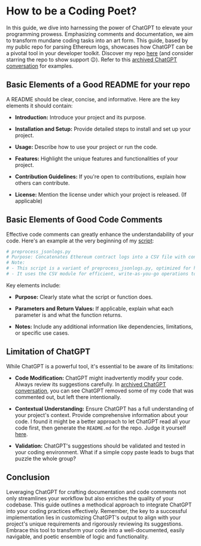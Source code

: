# How to be a Coding Poet?

In this guide, we dive into harnessing the power of ChatGPT to elevate your programming prowess. Emphasizing comments and documentation, we aim to transform mundane coding tasks into an art form. This guide, based by my public repo for parsing Ethereum logs, showcases how ChatGPT can be a pivotal tool in your developer toolkit. Discover my repo [here](https://github.com/niuniu-zhang/Ethereum-Log-Parser) (and consider starring the repo to show support 😉). Refer to this [archived ChatGPT conversation](https://chat.openai.com/share/dfaaed66-db74-4c38-809a-ebafd030a6a4) for examples.

## Basic Elements of a Good README for your repo

A README should be clear, concise, and informative. Here are the key elements it should contain:

- **Introduction:** Introduce your project and its purpose.

- **Installation and Setup:** Provide detailed steps to install and set up your project.

- **Usage:** Describe how to use your project or run the code.

- **Features:** Highlight the unique features and functionalities of your project.

- **Contribution Guidelines:** If you're open to contributions, explain how others can contribute.

- **License:** Mention the license under which your project is released. (If applicable)

## Basic Elements of Good Code Comments

Effective code comments can greatly enhance the understandability of your code. Here's an example at the very beginning of my [script](https://github.com/niuniu-zhang/Ethereum-Log-Parser/blob/253ffcc7f5c3452aad81e7fd690f60a85fac7984/scripts/preprocess_jsonlogs.py):

```python
# preprocess_jsonlogs.py
# Purpose: Concatenates Ethereum contract logs into a CSV file with controlled RAM usage.
# Note: 
# - This script is a variant of preprocess_jsonlogs.py, optimized for handling extremely large logs.
# - It uses the CSV module for efficient, write-as-you-go operations to manage RAM usage effectively.
```
Key elements include:
- **Purpose:** Clearly state what the script or function does.

- **Parameters and Return Values:** If applicable, explain what each parameter is and what the function returns.

- **Notes:** Include any additional information like dependencies, limitations, or specific use cases.

## Limitation of ChatGPT

While ChatGPT is a powerful tool, it's essential to be aware of its limitations:

- **Code Modification:** ChatGPT might inadvertently modify your code. Always review its suggestions carefully. In [archived ChatGPT conversation](https://chat.openai.com/share/dfaaed66-db74-4c38-809a-ebafd030a6a4), you can see ChatGPT removed some of my code that was commented out, but left there intentionally.

- **Contextual Understanding:** Ensure ChatGPT has a full understanding of your project's context. Provide comprehensive information about your code. I found it might be a better approach to let ChatGPT read all your code first, then generate the `README.md` for the repo. Judge it yourself [here](https://chat.openai.com/share/dfaaed66-db74-4c38-809a-ebafd030a6a4).   

- **Validation:** ChatGPT's suggestions should be validated and tested in your coding environment. What if a simple copy paste leads to bugs that puzzle the whole group?

## Conclusion
Leveraging ChatGPT for crafting documentation and code comments not only streamlines your workflow but also enriches the quality of your codebase. This guide outlines a methodical approach to integrate ChatGPT into your coding practices effectively. Remember, the key to a successful implementation lies in customizing ChatGPT's output to align with your project's unique requirements and rigorously reviewing its suggestions. Embrace this tool to transform your code into a well-documented, easily navigable, and poetic ensemble of logic and functionality.